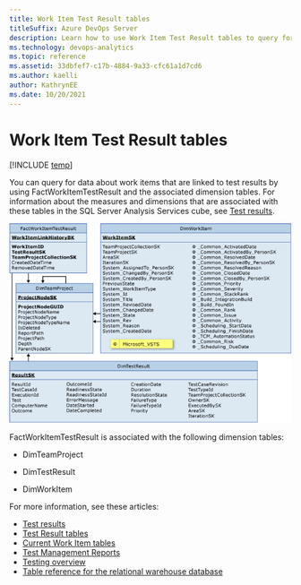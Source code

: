 ```yaml
---
title: Work Item Test Result tables
titleSuffix: Azure DevOps Server
description: Learn how to use Work Item Test Result tables to query for data about work items that are linked to test results.
ms.technology: devops-analytics
ms.topic: reference
ms.assetid: 33dbfef7-c17b-4884-9a33-cfc61a1d7cd6
ms.author: kaelli
author: KathrynEE
ms.date: 10/20/2021
---
```


# Work Item Test Result tables
[!INCLUDE [temp](../includes/tfs-report-platform-version.md)]

You can query for data about work items that are linked to test results by using FactWorkItemTestResult and the associated dimension tables. For information about the measures and dimensions that are associated with these tables in the SQL Server Analysis Services cube, see [Test results](perspective-test-analyze-report-test-results.md).  
  
![Fact Table for Work Items linked to Test Results](media/teamproj_worktestresult.png "TeamProj_WorkTestResult")  
  
FactWorkItemTestResult is associated with the following dimension tables:  
  
- DimTeamProject  
  
- DimTestResult  
  
- DimWorkItem  
  
For more information, see these articles:
- [Test results](perspective-test-analyze-report-test-results.md)   
- [Test Result tables](test-result-tables.md)   
- [Current Work Item tables](table-reference-current-work-items.md)   
- [Test Management Reports](/previous-versions/azure/devops/report/excel/test-management-reports)   
- [Testing overview](../dashboards/overview.md)   
- [Table reference for the relational warehouse database](table-reference-relational-warehouse-database.md)